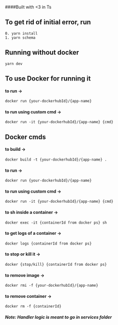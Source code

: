 ####Built with <3 in Ts

## To get rid of initial error, run
    0. yarn install
    1. yarn schema

## Running without docker
    yarn dev

## To use Docker for running it
#### to run -> 
    docker run {your-dockerhubId}/{app-name}
#### to run using custom cmd -> 
    docker run -it {your-dockerhubId}/{app-name} {cmd}

## Docker cmds

#### to build -> 
    docker build -t {your-dockerhubId}/{app-name} .
#### to run -> 
    docker run {your-dockerhubId}/{app-name}
#### to run using custom cmd -> 
    docker run -it {your-dockerhubId}/{app-name} {cmd} 
#### to sh inside a container -> 
    docker exec -it {containerId from docker ps} sh
#### to get logs of a container -> 
    docker logs {containerId from docker ps}
#### to stop or kill it -> 
    docker {stop/kill} {containerId from docker ps}
#### to remove image -> 
    docker rmi -f {your-dockerhubId}/{app-name}
#### to remove container -> 
    docker rm -f {containerId}
 
##### Note: Handler logic is meant to go in services folder
